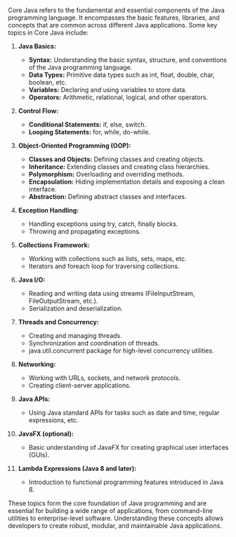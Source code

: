 Core Java refers to the fundamental and essential components of the Java programming language. It encompasses the basic features, libraries, and concepts that are common across different Java applications. Some key topics in Core Java include:

1. **Java Basics:**
   - **Syntax:** Understanding the basic syntax, structure, and conventions of the Java programming language.
   - **Data Types:** Primitive data types such as int, float, double, char, boolean, etc.
   - **Variables:** Declaring and using variables to store data.
   - **Operators:** Arithmetic, relational, logical, and other operators.

2. **Control Flow:**
   - **Conditional Statements:** if, else, switch.
   - **Looping Statements:** for, while, do-while.

3. **Object-Oriented Programming (OOP):**
   - **Classes and Objects:** Defining classes and creating objects.
   - **Inheritance:** Extending classes and creating class hierarchies.
   - **Polymorphism:** Overloading and overriding methods.
   - **Encapsulation:** Hiding implementation details and exposing a clean interface.
   - **Abstraction:** Defining abstract classes and interfaces.

4. **Exception Handling:**
   - Handling exceptions using try, catch, finally blocks.
   - Throwing and propagating exceptions.

5. **Collections Framework:**
   - Working with collections such as lists, sets, maps, etc.
   - Iterators and foreach loop for traversing collections.

6. **Java I/O:**
   - Reading and writing data using streams (FileInputStream, FileOutputStream, etc.).
   - Serialization and deserialization.

7. **Threads and Concurrency:**
   - Creating and managing threads.
   - Synchronization and coordination of threads.
   - java.util.concurrent package for high-level concurrency utilities.

8. **Networking:**
   - Working with URLs, sockets, and network protocols.
   - Creating client-server applications.

9. **Java APIs:**
   - Using Java standard APIs for tasks such as date and time, regular expressions, etc.

10. **JavaFX (optional):**
    - Basic understanding of JavaFX for creating graphical user interfaces (GUIs).

11. **Lambda Expressions (Java 8 and later):**
    - Introduction to functional programming features introduced in Java 8.

These topics form the core foundation of Java programming and are essential for building a wide range of applications, from command-line utilities to enterprise-level software. Understanding these concepts allows developers to create robust, modular, and maintainable Java applications.